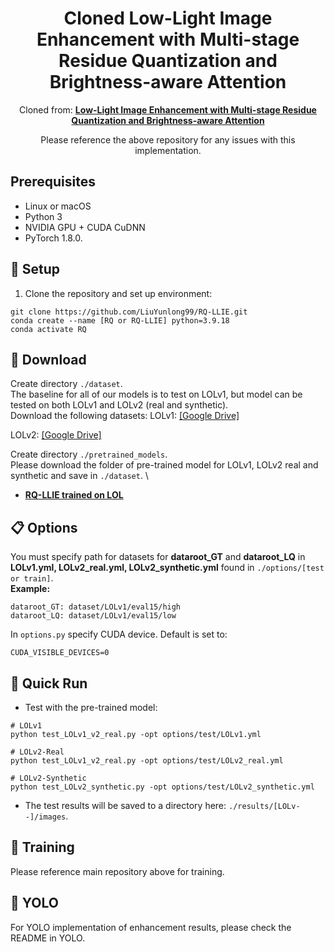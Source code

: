 <div align="center">

# Cloned Low-Light Image Enhancement with Multi-stage Residue Quantization and Brightness-aware Attention

Cloned from: [**Low-Light Image Enhancement with Multi-stage Residue Quantization and Brightness-aware Attention**](https://github.com/LiuYunlong99/RQ-LLIE)

Please reference the above repository for any issues with this implementation.

<div align="left">

## Prerequisites
- Linux or macOS
- Python 3
- NVIDIA GPU + CUDA CuDNN
- PyTorch 1.8.0.

## 🔑 Setup
1. Clone the repository and set up environment:
```
git clone https://github.com/LiuYunlong99/RQ-LLIE.git
conda create --name [RQ or RQ-LLIE] python=3.9.18
conda activate RQ
```

## 🧩 Download
Create directory `./dataset`. \
The baseline for all of our models is to test on LOLv1, but model can be tested on both LOLv1 and LOLv2 (real and synthetic).\
Download the following datasets:
LOLv1: [[Google Drive]](https://drive.google.com/file/d/1XqnxVcvTxr11qSOy4_wVhEjIMdAGx88t/view?usp=drive_link)

LOLv2: [[Google Drive]](https://drive.google.com/file/d/1iYvbYTNnFGU3tKhNuS8MNE2eXSXkSvz6/view?usp=drive_link)

Create directory `./pretrained_models`. \
Please download the folder of pre-trained model for LOLv1, LOLv2 real and synthetic and save in `./dataset`. \
- [**RQ-LLIE trained on LOL**](https://drive.google.com/drive/folders/1mFBjwejx1qlvILfiyzl1MQb4RjKAqyhx?usp=drive_link)

## 📋 Options
You must specify path for datasets for **dataroot_GT** and **dataroot_LQ** in **LOLv1.yml, LOLv2_real.yml, LOLv2_synthetic.yml** found in `./options/[test or train]`.\
**Example:**
```
dataroot_GT: dataset/LOLv1/eval15/high
dataroot_LQ: dataset/LOLv1/eval15/low
```
In `options.py` specify CUDA device. Default is set to:
```
CUDA_VISIBLE_DEVICES=0
```

## 🚀 Quick Run
- Test with the pre-trained model:
```
# LOLv1
python test_LOLv1_v2_real.py -opt options/test/LOLv1.yml

# LOLv2-Real
python test_LOLv1_v2_real.py -opt options/test/LOLv2_real.yml

# LOLv2-Synthetic
python test_LOLv2_synthetic.py -opt options/test/LOLv2_synthetic.yml
```
- The test results will be saved to a directory here: `./results/[LOLv--]/images`.

## 🤖 Training
Please reference main repository above for training.

## 🔎 YOLO
For YOLO implementation of enhancement results, please check the README in YOLO.
